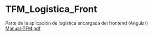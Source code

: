 # TFM_Logistica_Front
Parte de la aplicación de logística encargada del frontend (Angular)
[Manual-TFM.pdf](https://github.com/SergioCelaya/TFM_Logistica_Front/files/13630732/Manual-TFM.pdf)
